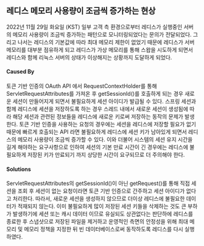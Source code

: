 ## 레디스 메모리 사용량이 조금씩 증가하는 현상
2022년 11월 29일 화요일 (KST) 일부 고객 측 환경으로부터 레디스가 실행중인 서버의 메모리 사용량이 조금씩 증가하는 패턴으로 모니터링되었다는 문의가 전달되었다. 그리고 나서는 레디스의 기본값에 따라 최대 메모리 제한이 없었기 때문에 레디스가 서버 메모리를 대부분 점유하게 되고 레디스가 가상 메모리를 통해 스왑을 시도하게 되면서 레디스와 함께 리눅스 서버의 상태가 이상해지는 상황까지 도달하게 되었다.

#### Caused By
토큰 기반 인증의 OAuth API 에서 RequestContextHolder를 통해 ServletRequestAttributes를 가져온 후 getSessionId()를 호출하게 되는 경우 새로운 세션이 만들어지게 되면서 불필요하게 세션 아이디가 발급될 수 있다. 스프링 세션과 함께 레디스에 세션을 저장하도록 하는 경우 스레드 내에서 새로운 세션이 생성됨에 따라 해당 세션과 관련된 정보들을 레디스에 새로운 키로써 저장하는 동작의 문제가 발생한다. 토큰 기반 인증을 사용하는 요청의 경우에는 세션을 레디스에 저장할 필요가 없기 때문에 빠르게 호출되는 API 라면 불필요하게 레디스에 세션 키가 남아있게 되면서 레디스의 메모리 사용량이 조금씩 증가할 수 있다. 이와 더불어 시스템의 세션 유지 시간을 길게 해야하는 요구사항으로 인하여 세션의 기본 만료 시간이 긴 경우에는 레디스에 불필요하게 저장된 키가 만료되기 까지 상당한 시간이 요구되므로 더 주의해야 한다.

#### Solutions
ServletRequestAttributes의 getSessionId()이 아닌 getRequest()를 통해 직접 세션을 조회 후 세션이 없는 요청이라면 토큰 기반 인증으로 간주하고 세션 아이디가 없다고 처리한다. 따라서, 새로운 세션을 생성하지 않으므로 더이상 레디스에 불필요한 데이터가 적재되지 않는다. 이미 불필요하게 많이 저장된 세션 키들을 삭제하는 것도 큰 부하가 발생하기에 세션 또는 캐시 데이터 이므로 유실되도 상관없다는 판단하에 레디스를 종료한 후 스냅샷으로 저장된 파일을 제거하고 운영적인 측면의 안정성을 위해 최대 메모리 및 메모리 정책을 지정한 뒤 빈 데이터베이스로써 동작하도록 레디스를 다시 실행하였다.
